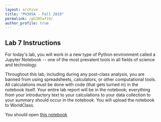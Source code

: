 ```yaml
---
layout: archive
title: "PH305A - Fall 2019"
permalink: /ph305af19/
author_profile: true
---
```

## Lab 7 Instructions

For today's lab, you will work in a new type of Python environment called a Jupyter Notebook -- one of the most prevalent tools in all fields of science and technology.

Throughout this lab, including during any post-class analysis, you are banned from using spreadsheets, calculators, or other computational tools. All calculations must be done with code (that gets turned in) in the notebook itself. Your entire lab report will be in the notebook; everything from your introductory text to your calculations to your data collection to your summary should occur in the notebook. You will upload the notebook to WorldClass.

You should open [this notebook](https://colab.research.google.com/drive/1VB04bDGHnCRvLRNEaHMiEgbjMoAUGRs_)
